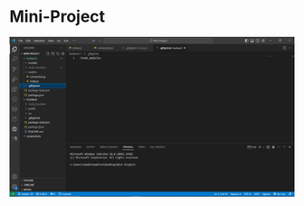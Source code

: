 # Mini-Project
![](https://github.com/Shobhit7618/Mini-Project/blob/master/screenshots/Screenshot%20(67).png?raw=true)
